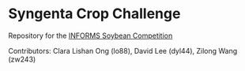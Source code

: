 # Syngenta Crop Challenge

Repository for the [INFORMS Soybean Competition](http://connect.informs.org/oratc/2017problem)

Contributors: 
Clara Lishan Ong (lo88),
David Lee (dyl44),
Zilong Wang (zw243)
